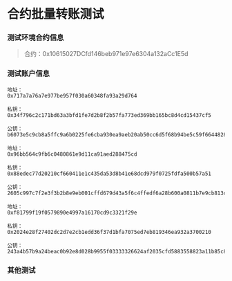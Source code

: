 #                              合约批量转账测试



### 测试环境合约信息

> 合约：0x10615027DCfd146beb971e97e6304a132aCc1E5d



### 测试账户信息

```
地址：
0x717a7a76a7e977be957f030a60348fa93a29d764

私钥：
0x34f796c2c171bd63a3bfd1fe7d2b8f2b57fa773ed369bb165bc8d4cd15437cf5

公钥：
b6073e5c9cb8a5ffc9a6b0225fe6cba930ea9aeb20ab50cc6d5f68b94be5c59f66448282291d05700c02d30bcc9cf3edaa38b1fb0a201e28c5c30a02a949df78
```

```
地址：
0x96bb564c9fb6c0480861e9d11ca91aed288475cd

私钥：
0x88edec77d20210cf660411e1c435da53d8b41e68dcd979f0725fdfa500b57a51

公钥：
2605c997c7f2e3f3b2b8e9eb001cffd679d43a5f6c4ffedf6a28b600a0811b7e9cb813c3b1be8639dc9912246c4f07e10947208dd0b21152522b6bac74c0582c
```

```
地址：
0xf81799f19f0579890e4997a16170cd9c3321f29e

私钥：
0x2024e28f27402dc2d7e2cb1edd36f37d1bfa7075ed7eb819346ea932a3700210

公钥：
243a4b57b9a24beac0b92e8d028b9955f03333326624af2035cfd5883558823a11b85c87229fbd38d4c16049bd751067ba5b6d7d87d69ae3668f8b630bddaab
```





### 其他测试

